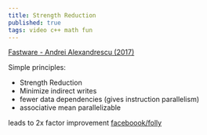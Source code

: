 ```yaml
---
title: Strength Reduction
published: true
tags: video c++ math fun
---
```

[Fastware - Andrei Alexandrescu (2017)](https://www.youtube.com/watch?v=o4-CwDo2zpg)

Simple principles:
- Strength Reduction
- Minimize indirect writes
- fewer data dependencies (gives instruction parallelism)
- associative mean parallelizable

leads to  2x factor improvement
[faceboook/folly](https://github.com/facebook/folly)
